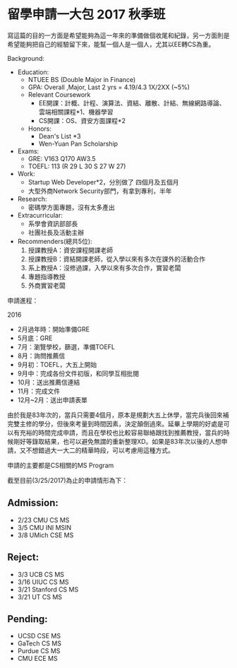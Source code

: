 # 留學申請一大包 2017 秋季班

寫這篇的目的一方面是希望能夠為這一年來的準備做個收尾和紀錄，另一方面則是希望能夠把自己的經驗留下來，能幫一個人是一個人，尤其以EE轉CS為重。

Background:
- Education:
  - NTUEE BS (Double Major in Finance)
  - GPA: Overall ,Major, Last 2 yrs = 4.19/4.3  1X/2XX (~5%)
  - Relevant Coursework
    - EE開課：計概、計程、演算法、資結、離散、計結、無線網路導論、雲端相關課程*1、機器學習
    - CS開課：OS、資安方面課程*2
  - Honors:
    - Dean's List *3
    - Wen-Yuan Pan Scholarship
- Exams:
  - GRE: V163 Q170 AW3.5
  - TOEFL: 113 (R 29 L 30 S 27 W 27)
- Work:
  - Startup Web Developer*2，分別做了 四個月及五個月
  - 大型外商Network Security部門，有拿到專利，半年
- Research:
  - 密碼學方面專題，沒有太多產出
- Extracurricular:
  - 系學會資訊部部長
  - 社團社長及活動主辦
- Recommenders(總共5位):
  1. 授課教授A：資安課程開課老師
  2. 授課教授B：資結開課老師，從入學以來有多次在課外的活動合作
  3. 系上教授A：沒修過課，入學以來有多次合作，實習老闆
  4. 專題指導教授
  5. 外商實習老闆

申請進程：

2016
- 2月過年時：開始準備GRE
- 5月底：GRE
- 7月：瀏覽學校，篩選，準備TOEFL
- 8月：詢問推薦信
- 9月初：TOEFL，大五上開始
- 9月中：完成各份文件初版，和同學互相批閱
- 10月：送出推薦信連結
- 11月：完成文件
- 12月~2月：送出申請表單

由於我是83年次的，當兵只需要4個月，原本是規劃大五上休學，當完兵後回來補完雙主修的學分，但後來考量到時間因素，決定顛倒過來。延畢上學期的好處是可以有充裕的時間完成申請，而且在學校也比較容易聯絡跟找到推薦教授，當兵的時候剛好等錄取結果，也可以避免無謂的重新整理XD。如果是83年次以後的人想申請，又不想錯過大一大二的精華時段，可以考慮用這種方式。



申請的主要都是CS相關的MS Program

截至目前(3/25/2017)為止的申請情形為下：


## Admission:
- 2/23 CMU CS MS
- 3/5  CMU INI MSIN
- 3/8  UMich CSE MS

## Reject:
- 3/3  UCB CS MS
- 3/16 UIUC CS MS
- 3/21 Stanford CS MS
- 3/21 UT CS MS

## Pending:
- UCSD CSE MS
- GaTech CS MS
- Purdue CS MS
- CMU ECE MS
